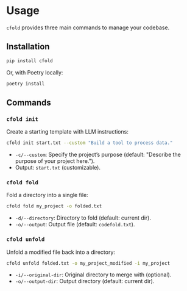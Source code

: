 # Usage

`cfold` provides three main commands to manage your codebase.

## Installation

```bash
pip install cfold
```

Or, with Poetry locally:

```bash
poetry install
```

## Commands

### `cfold init`

Create a starting template with LLM instructions:

```bash
cfold init start.txt --custom "Build a tool to process data."
```

- `-c/--custom`: Specify the project’s purpose (default: "Describe the purpose of your project here.").
- Output: `start.txt` (customizable).

### `cfold fold`

Fold a directory into a single file:

```bash
cfold fold my_project -o folded.txt
```

- `-d/--directory`: Directory to fold (default: current dir).
- `-o/--output`: Output file (default: `codefold.txt`).

### `cfold unfold`

Unfold a modified file back into a directory:

```bash
cfold unfold folded.txt -o my_project_modified -i my_project
```

- `-i/--original-dir`: Original directory to merge with (optional).
- `-o/--output-dir`: Output directory (default: current dir).
